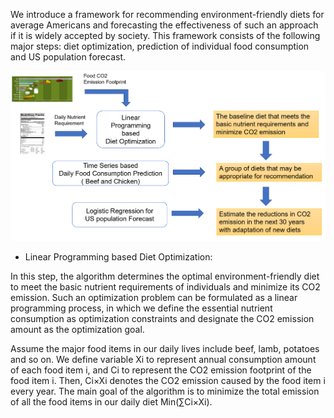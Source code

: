 We introduce a framework for recommending environment-friendly diets for average Americans and forecasting the effectiveness of such an approach if it is widely accepted by society. This framework consists of the following major steps: diet optimization, prediction of individual food consumption and US population forecast. 


![image](framework.png "Diet Recommendation and Prediction of CO2 Emission Reduction")

- Linear Programming based Diet Optimization: 


In this step, the algorithm determines the optimal environment-friendly diet to meet the basic nutrient requirements of individuals and minimize its CO2 emission. Such an optimization problem can be formulated as a linear programming process, in which we define the essential nutrient consumption as optimization constraints and designate the CO2 emission amount as the optimization goal.   


Assume the major food items in our daily lives include beef, lamb, potatoes and so on. We define variable Xi to represent annual consumption amount of each food item i, and Ci to represent the CO2 emission footprint of the food item i. Then, Ci×Xi denotes the CO2 emission caused by the food item i every year. The main goal of the algorithm is to minimize the total emission of all the food items in our daily diet Min(∑Ci×Xi). 
